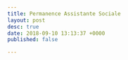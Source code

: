 ```yaml
---
title: Permanence Assistante Sociale
layout: post
desc: true
date: 2018-09-10 13:13:37 +0000
published: false

---
```

